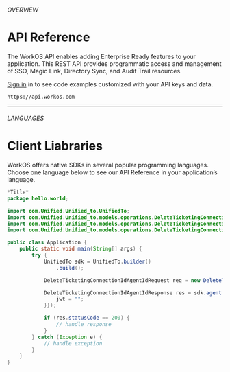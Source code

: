 ###### OVERVIEW
# API Reference
The WorkOS API enables adding Enterprise Ready features to your application. This REST
API provides programmatic access and management of SSO, Magic Link, Directory Sync,
and Audit Trail resources.

[Sign in](#qwe) in to see code examples customized with your API keys and data.

```
https://api.workos.com
```
---
###### LANGUAGES
# Client Liabraries
WorkOS offers native SDKs in several popular programming languages. Choose one
language below to see our API Reference in your application’s language.

```java
*Title*
package hello.world;

import com.Unified.Unified_to.UnifiedTo;
import com.Unified.Unified_to.models.operations.DeleteTicketingConnectionIdAgentIdRequest;
import com.Unified.Unified_to.models.operations.DeleteTicketingConnectionIdAgentIdResponse;
import com.Unified.Unified_to.models.operations.DeleteTicketingConnectionIdAgentIdSecurity;

public class Application {
    public static void main(String[] args) {
        try {
            UnifiedTo sdk = UnifiedTo.builder()
                .build();

            DeleteTicketingConnectionIdAgentIdRequest req = new DeleteTicketingConnectionIdAgentIdRequest("quibusdam", "unde");            

            DeleteTicketingConnectionIdAgentIdResponse res = sdk.agent.deleteTicketingConnectionIdAgentId(req, new DeleteTicketingConnectionIdAgentIdSecurity("nulla") {{
                jwt = "";
            }});

            if (res.statusCode == 200) {
                // handle response
            }
        } catch (Exception e) {
            // handle exception
        }
    }
}
```
